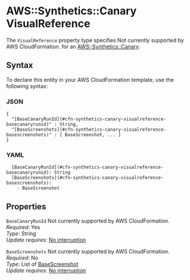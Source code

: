 # AWS::Synthetics::Canary VisualReference<a name="aws-properties-synthetics-canary-visualreference"></a>

<a name="aws-properties-synthetics-canary-visualreference-description"></a>The `VisualReference` property type specifies Not currently supported by AWS CloudFormation\. for an [AWS::Synthetics::Canary](aws-resource-synthetics-canary.md)\.

## Syntax<a name="aws-properties-synthetics-canary-visualreference-syntax"></a>

To declare this entity in your AWS CloudFormation template, use the following syntax:

### JSON<a name="aws-properties-synthetics-canary-visualreference-syntax.json"></a>

```
{
  "[BaseCanaryRunId](#cfn-synthetics-canary-visualreference-basecanaryrunid)" : String,
  "[BaseScreenshots](#cfn-synthetics-canary-visualreference-basescreenshots)" : [ BaseScreenshot, ... ]
}
```

### YAML<a name="aws-properties-synthetics-canary-visualreference-syntax.yaml"></a>

```
  [BaseCanaryRunId](#cfn-synthetics-canary-visualreference-basecanaryrunid): String
  [BaseScreenshots](#cfn-synthetics-canary-visualreference-basescreenshots): 
    - BaseScreenshot
```

## Properties<a name="aws-properties-synthetics-canary-visualreference-properties"></a>

`BaseCanaryRunId`  <a name="cfn-synthetics-canary-visualreference-basecanaryrunid"></a>
Not currently supported by AWS CloudFormation\.  
*Required*: Yes  
*Type*: String  
*Update requires*: [No interruption](https://docs.aws.amazon.com/AWSCloudFormation/latest/UserGuide/using-cfn-updating-stacks-update-behaviors.html#update-no-interrupt)

`BaseScreenshots`  <a name="cfn-synthetics-canary-visualreference-basescreenshots"></a>
Not currently supported by AWS CloudFormation\.  
*Required*: No  
*Type*: List of [BaseScreenshot](aws-properties-synthetics-canary-basescreenshot.md)  
*Update requires*: [No interruption](https://docs.aws.amazon.com/AWSCloudFormation/latest/UserGuide/using-cfn-updating-stacks-update-behaviors.html#update-no-interrupt)